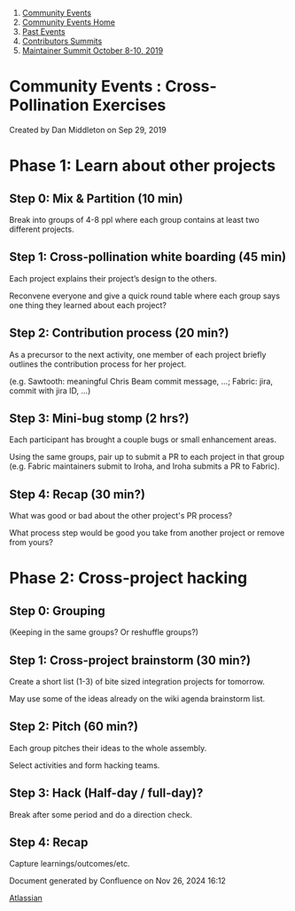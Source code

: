 1. [Community Events](index.html)
2. [Community Events Home](Community-Events-Home_21790731.html)
3. [Past Events](Past-Events_21791107.html)
4. [Contributors Summits](Contributors-Summits_21790775.html)
5. [Maintainer Summit October 8-10, 2019](Maintainer-Summit-October-8-10%2C-2019_21790793.html)

# Community Events : Cross-Pollination Exercises

Created by Dan Middleton on Sep 29, 2019

# Phase 1: Learn about other projects

## Step 0: Mix &amp; Partition (10 min)

Break into groups of 4-8 ppl where each group contains at least two different projects.

## Step 1: Cross-pollination white boarding (45 min)

Each project explains their project’s design to the others.

Reconvene everyone and give a quick round table where each group says one thing they learned about each project?

## Step 2: Contribution process (20 min?)

As a precursor to the next activity, one member of each project briefly outlines the contribution process for her project.

(e.g. Sawtooth: meaningful Chris Beam commit message, …; Fabric: jira, commit with jira ID, …)

## Step 3: Mini-bug stomp (2 hrs?)

Each participant has brought a couple bugs or small enhancement areas.

Using the same groups, pair up to submit a PR to each project in that group (e.g. Fabric maintainers submit to Iroha, and Iroha submits a PR to Fabric).

## Step 4: Recap (30 min?)

What was good or bad about the other project's PR process?

What process step would be good you take from another project or remove from yours?

# Phase 2: Cross-project hacking

## Step 0: Grouping

(Keeping in the same groups? Or reshuffle groups?)

## Step 1: Cross-project brainstorm (30 min?)

Create a short list (1-3) of bite sized integration projects for tomorrow.

May use some of the ideas already on the wiki agenda brainstorm list.

## Step 2: Pitch (60 min?)

Each group pitches their ideas to the whole assembly.

Select activities and form hacking teams.

## Step 3: Hack (Half-day / full-day)?

Break after some period and do a direction check.

## Step 4: Recap

Capture learnings/outcomes/etc.

Document generated by Confluence on Nov 26, 2024 16:12

[Atlassian](http://www.atlassian.com/)
